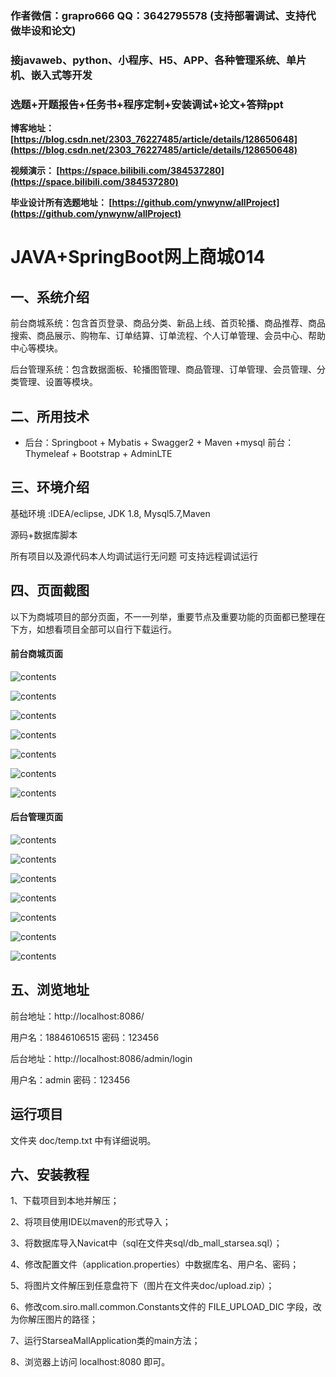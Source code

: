 ### 作者微信：grapro666 QQ：3642795578 (支持部署调试、支持代做毕设和论文)

### 接javaweb、python、小程序、H5、APP、各种管理系统、单片机、嵌入式等开发

### 选题+开题报告+任务书+程序定制+安装调试+论文+答辩ppt

**博客地址：
[https://blog.csdn.net/2303_76227485/article/details/128650648](https://blog.csdn.net/2303_76227485/article/details/128650648)**

**视频演示：
[https://space.bilibili.com/384537280](https://space.bilibili.com/384537280)**

**毕业设计所有选题地址：
[https://github.com/ynwynw/allProject](https://github.com/ynwynw/allProject)**

# JAVA+SpringBoot网上商城014

## 一、系统介绍

前台商城系统：包含首页登录、商品分类、新品上线、首页轮播、商品推荐、商品搜索、商品展示、购物车、订单结算、订单流程、个人订单管理、会员中心、帮助中心等模块。 

后台管理系统：包含数据面板、轮播图管理、商品管理、订单管理、会员管理、分类管理、设置等模块。

## 二、所用技术

- 后台：Springboot + Mybatis + Swagger2 + Maven +mysql
  前台：Thymeleaf + Bootstrap + AdminLTE


## 三、环境介绍

基础环境 :IDEA/eclipse, JDK 1.8, Mysql5.7,Maven

源码+数据库脚本

所有项目以及源代码本人均调试运行无问题 可支持远程调试运行

## 四、页面截图

以下为商城项目的部分页面，不一一列举，重要节点及重要功能的页面都已整理在下方，如想看项目全部可以自行下载运行。

#### 前台商城页面

![contents](./picture/picture1.png)

![contents](./picture/picture2.png)

![contents](./picture/picture3.png)

![contents](./picture/picture4.png)

![contents](./picture/picture5.png)

![contents](./picture/picture6.png)

![contents](./picture/picture7.png)




#### 后台管理页面

![contents](./picture/picture8.png)

![contents](./picture/picture9.png)

![contents](./picture/picture10.png)

![contents](./picture/picture11.png)

![contents](./picture/picture12.png)

![contents](./picture/picture13.png)

![contents](./picture/picture14.png)

## 五、浏览地址

前台地址：http://localhost:8086/

用户名：18846106515  密码：123456

后台地址：http://localhost:8086/admin/login

用户名：admin  密码：123456

## 运行项目

文件夹 doc/temp.txt 中有详细说明。



## 六、安装教程

1、下载项目到本地并解压；

2、将项目使用IDE以maven的形式导入；

3、将数据库导入Navicat中（sql在文件夹sql/db_mall_starsea.sql）；

4、修改配置文件（application.properties）中数据库名、用户名、密码；

5、将图片文件解压到任意盘符下（图片在文件夹doc/upload.zip）；

6、修改com.siro.mall.common.Constants文件的 FILE_UPLOAD_DIC 字段，改为你解压图片的路径；

7、运行StarseaMallApplication类的main方法；

8、浏览器上访问 localhost:8080 即可。
